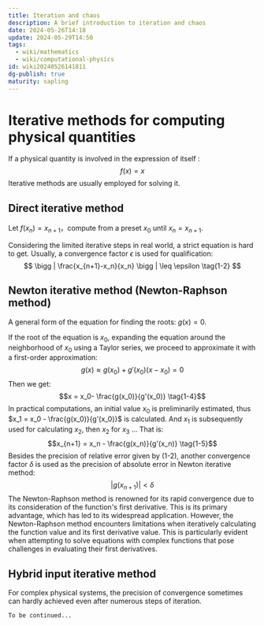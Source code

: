 ```yaml
---
title: Iteration and chaos
description: A brief introduction to iteration and chaos
date: 2024-05-26T14:18
update: 2024-05-29T14:50
tags:
  - wiki/mathematics
  - wiki/computational-physics
id: wiki20240526141811
dg-publish: true
maturity: sapling
---
```

# Iterative methods for computing physical quantities

If a physical quantity is involved in the expression of itself :
$$
f(x)=x \tag{1-1}
$$
Iterative methods are usually employed for solving it.

## Direct iterative method

Let $f(x_n)=x_{n+1}$，compute from a preset $x_0$ until $x_n=x_{n+1}$.

Considering the limited iterative steps in real world, a strict equation is hard to get. Usually, a convergence factor $\epsilon$ is used for qualification:
$$
\bigg | \frac{x_{n+1}-x_n}{x_n} \bigg | \leq \epsilon \tag{1-2}
$$

## Newton iterative method (Newton-Raphson method)

A general form of the equation for finding the roots: $g(x)=0$.

If the root of the equation is $x_0$, expanding the equation around the neighborhood of $x_0$ using a Taylor series, we proceed to approximate it with a first-order approximation:
$$g(x) \approx g(x_0) + g'(x_0)(x-x_0) = 0 \tag{1-3}$$
Then we get:
$$x = x_0- \frac{g(x_0)}{g'(x_0)} \tag{1-4}$$
In practical computations, an initial value $x_0$​ is preliminarily estimated, thus $x_1 = x_0 - \frac{g(x_0)}{g'(x_0)}$ is calculated. And $x_1$ is subsequently used for calculating $x_2$, then $x_2$ for $x_3$ ... That is:
$$x_{n+1} = x_n - \frac{g(x_n)}{g'(x_n)} \tag{1-5}$$
Besides the precision of relative error given by (1-2), another convergence factor $\delta$ is used as the precision of absolute error in Newton iterative method:
$$|g(x_{n+1})| < \delta$$
The Newton-Raphson method is renowned for its rapid convergence due to its consideration of the function's first derivative. This is its primary advantage, which has led to its widespread application. However, the Newton-Raphson method encounters limitations when iteratively calculating the function value and its first derivative value. This is particularly evident when attempting to solve equations with complex functions that pose challenges in evaluating their first derivatives.

## Hybrid input iterative method

For complex physical systems, the precision of convergence sometimes can hardly achieved even after numerous  steps of iteration.

```poetry
To be continued...
```
